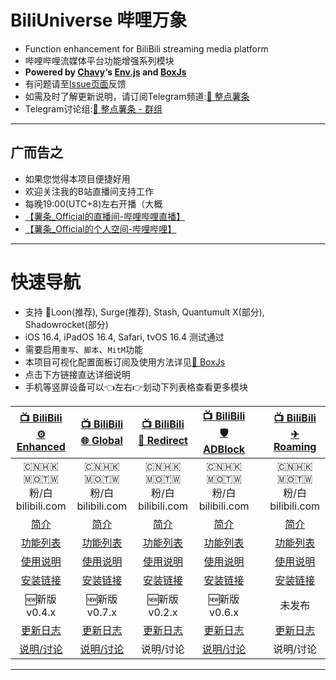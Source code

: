 # BiliUniverse 哔哩万象
  * Function enhancement for BiliBili streaming media platform
  * 哔哩哔哩流媒体平台功能增强系列模块
  * **Powered by [Chavy](https://github.com/chavyleung)‘s [Env.js](https://github.com/chavyleung/scripts/blob/master/Env.js) and [BoxJs](https://chavyleung.gitbook.io/boxjs/)**
  * 有问题请至[Issue页面](https://github.com/BiliUniverse/Universe/issues)反馈
  * 如需及时了解更新说明，请订阅Telegram频道:[🍟 整点薯条](https://t.me/GetSomeFriesChannel)
  * Telegram讨论组:[🍟 整点薯条 - 群组](https://t.me/GetSomeFries)

---
## 广而告之
  * 如果您觉得本项目便捷好用
  * 欢迎关注我的B站直播间支持工作
  * 每晚19:00(UTC+8)左右开播（大概
  * [【薯条_Official的直播间-哔哩哔哩直播】](https://b23.tv/1LeNwhE)
  * [【薯条_Official的个人空间-哔哩哔哩】](https://b23.tv/Z6GIBAE)

---
# 快速导航
  * 支持 🎈Loon(推荐), Surge(推荐), Stash, Quantumult X(部分), Shadowrocket(部分)
  * iOS 16.4, iPadOS 16.4, Safari, tvOS 16.4 测试通过
  * 需要启用`重写`、`脚本`、`MitM`功能
  * 本项目可视化配置面板订阅及使用方法详见[🧰 BoxJs](./BoxJs)
  * 点击下方链接直达详细说明
  * 手机等竖屏设备可以👈左右👉划动下列表格查看更多模块

| [📺 BiliBili<br>⚙ Enhanced](../../wiki/⚙-Enhanced) | [📺 BiliBili<br>🌐 Global](../../wiki/🌐-Global) | [📺 BiliBili<br>🔀 Redirect](../../wiki/🔀-Redirect) | [📺 BiliBili<br>🛡️ ADBlock](../../wiki/🛡-ADBlock) | | [📺 BiliBili<br>✈ Roaming](../../wiki/✈-Roaming) |
| :---: | :---: | :---: | :---: | :---: | :---: |
| 🇨🇳🇭🇰🇲🇴🇹🇼<br>粉/白<br>bilibili.com | 🇨🇳🇭🇰🇲🇴🇹🇼<br>粉/白<br>bilibili.com | 🇨🇳🇭🇰🇲🇴🇹🇼<br>粉/白<br>bilibili.com | 🇨🇳🇭🇰🇲🇴🇹🇼<br>粉/白<br>bilibili.com | | 🇨🇳🇭🇰🇲🇴🇹🇼<br>粉/白<br>bilibili.com |
| [简介](../../wiki/⚙-Enhanced#简介) | [简介](../../wiki/🌐-Global#简介) | [简介](../../wiki/🔀-Redirect#简介) | [简介](../../wiki/🛡-ADBlock#简介) | | [简介](../../wiki/✈-Roaming#简介) |
| [功能列表](../../wiki/⚙-Enhanced#功能列表) | [功能列表](../../wiki/🌐-Global#功能列表) | [功能列表](../../wiki/🔀-Redirect#功能列表) | [功能列表](../../wiki/🛡-ADBlock#功能列表) | | [功能列表](../../wiki/✈-Roaming#功能列表) |
| [使用说明](../../wiki/⚙-Enhanced#使用说明) | [使用说明](../../wiki/🌐-Global#使用说明) | [使用说明](../../wiki/🔀-Redirect#使用说明) | [使用说明](../../wiki/🛡-ADBlock#使用说明) | | [使用说明](../../wiki/✈-Roaming#使用说明) |
| [安装链接](../../wiki/⚙-Enhanced#安装链接) | [安装链接](../../wiki/🌐-Global#安装链接) | [安装链接](../../wiki/🔀-Redirect#安装链接) | [安装链接](../../wiki/🛡-ADBlock#安装链接) | | [安装链接](../../wiki/✈-Roaming#安装链接) |
| 🆕新版<br>v0.4.x | 🆕新版<br>v0.7.x | 🆕新版<br>v0.2.x | 🆕新版<br>v0.6.x | | 未发布 |
| [更新日志](../../wiki/⚙-Enhanced#更新日志) | [更新日志](../../wiki/🌐-Global#更新日志) | [更新日志](../../wiki/🔀-Redirect#更新日志) | [更新日志](../../wiki/🛡-ADBlock#更新日志) | | [更新日志](../../wiki/✈-Roaming#更新日志) |
| [说明/讨论](https://t.me/GetSomeFriesChannel/182) | [说明/讨论](https://t.me/GetSomeFriesChannel/182) | 说明/讨论 | [说明/讨论](https://t.me/GetSomeFriesChannel/184) | | 说明/讨论 |

---
